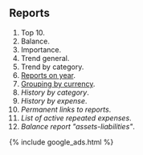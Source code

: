 
## Reports

1. Top 10.
1. Balance.
1. Importance.
1. Trend general.
1. Trend by category.
1. [Reports on year](https://github.com/dvmorozov/expenses/issues/19).
1. [Grouping by currency](https://github.com/dvmorozov/expenses/issues/23).
1. *History by category*.
1. *History by expense*.
1. *Permanent links to reports*.
1. *List of active repeated expenses*.
1. *Balance report "assets-liabilities"*.

{% include google_ads.html %}
